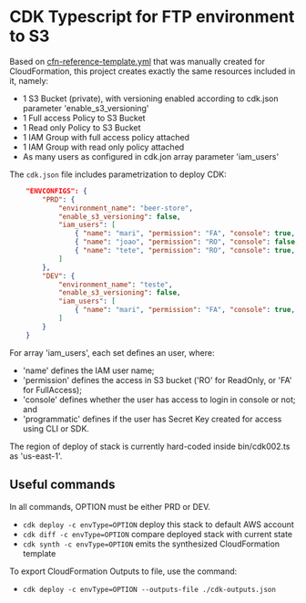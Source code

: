 # CDK Typescript for FTP environment to S3

Based on [cfn-reference-template.yml](cfn-reference-template.yml) that was manually created for CloudFormation, this project creates exactly the same resources included in it, namely:
* 1 S3 Bucket (private), with versioning enabled according to cdk.json parameter 'enable_s3_versioning'
* 1 Full access Policy to S3 Bucket
* 1 Read only Policy to S3 Bucket
* 1 IAM Group with full access policy attached
* 1 IAM Group with read only policy attached
* As many users as configured in cdk.jon array parameter 'iam_users'

The `cdk.json` file includes parametrization to deploy CDK:
```json
	"ENVCONFIGS": {
		"PRD": {
			"environment_name": "beer-store",
			"enable_s3_versioning": false,
			"iam_users": [
				{ "name": "mari", "permission": "FA", "console": true, "programmatic": true },
				{ "name": "joao", "permission": "RO", "console": false, "programmatic": true },
				{ "name": "tete", "permission": "RO", "console": true, "programmatic": false }
			]
		},
		"DEV": {
			"environment_name": "teste",
			"enable_s3_versioning": false,
			"iam_users": [
				{ "name": "mari", "permission": "FA", "console": true, "programmatic": true }
			]
		}
	}
```

For array 'iam_users', each set defines an user, where:
* 'name' defines the IAM user name;
* 'permission' defines the access in S3 bucket ('RO' for ReadOnly, or 'FA' for FullAccess);
* 'console' defines whether the user has access to login in console or not; and
* 'programmatic' defines if the user has Secret Key created for access using CLI or SDK.

The region of deploy of stack is currently hard-coded inside bin/cdk002.ts as 'us-east-1'.

## Useful commands

In all commands, OPTION must be either PRD or DEV.

 * `cdk deploy -c envType=OPTION`      deploy this stack to default AWS account
 * `cdk diff -c envType=OPTION`        compare deployed stack with current state
 * `cdk synth -c envType=OPTION`       emits the synthesized CloudFormation template

To export CloudFormation Outputs to file, use the command:

 * `cdk deploy -c envType=OPTION --outputs-file ./cdk-outputs.json`